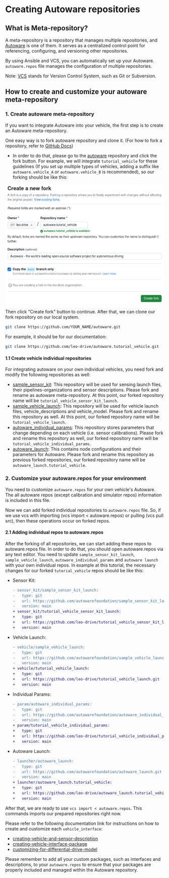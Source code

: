 # Creating Autoware repositories

## What is Meta-repository?

A meta-repository is a repository that manages multiple repositories, and [Autoware](https://github.com/autowarefoundation/autoware) is one of them.
It serves as a centralized control point for referencing, configuring, and versioning other repositories.

By using Ansible and VCS, you can automatically set up your Autoware.
`autoware.repos` file manages the configuration of multiple repositories.

Note:
[VCS](https://github.com/dirk-thomas/vcstool) stands for Version Control System,
such as Git or Subversion.

## How to create and customize your autoware meta-repository

### 1. Create autoware meta-repository

If you want to integrate Autoware into your vehicle, the first step is to create an Autoware meta-repository.

One easy way is to fork autoware repository and clone it.
(For how to fork a repository, refer to [GitHub Docs](https://docs.github.com/en/get-started/quickstart/fork-a-repo))

- In order to do that,
  please go to the [autoware](https://github.com/autowarefoundation/autoware) repository
  and click the fork button.
  For example,
  we will integrate `tutorial_vehicle` for these guidelines
  (If you set up multiple types of vehicles,
  adding a suffix like `autoware.vehicle_A` or `autoware.vehicle_B` is recommended),
  so our forking should be like this:

![forking-autoware_repository.png](images/forking-autoware_repository.png)

Then click "Create fork" button to continue. After that, we can clone our fork repository on our local system.

```bash
git clone https://github.com/YOUR_NAME/autoware.git
```

For example, it should be for our documentation:

```bash
git clone https://github.com/leo-drive/autoware.tutorial_vehicle.git
```

#### 1.1 Create vehicle individual repositories

For integrating autoware on your own individual vehicles, you need fork and modify the following repositories as well:

- [sample_sensor_kit](https://github.com/autowarefoundation/sample_sensor_kit_launch): This repository will be used for sensing launch files, their pipelines-organizations and sensor descriptions.
  Please fork and rename as autoware meta-repository. At this point, our forked repository name will be `tutorial_vehicle_sensor_kit_launch`.
- [sample_vehicle_launch](https://github.com/autowarefoundation/sample_vehicle_launch): This repository will be used for vehicle launch files, vehicle_descriptions and vehicle_model.
  Please fork and rename this repository as well. At this point, our forked repository name will be `tutorial_vehicle_launch`.
- [autoware_individual_params](https://github.com/autowarefoundation/autoware_individual_params): This repository stores parameters that change depending on each vehicle (i.e. sensor calibrations). Please fork
  and rename this repository as well, our forked repository name will be `tutorial_vehicle_individual_params`.
- [autoware_launch](https://github.com/autowarefoundation/autoware_launch): This contains node configurations and their parameters for Autoware. Please fork
  and rename this repository as previous forked repositories, our forked repository name will be `autoware_launch.tutorial_vehicle`.

### 2. Customize your autoware.repos for your environment

You need to customize `autoware.repos` for your own vehicle's Autoware.
The all autoware repos (except calibration and simulator repos)
information is included in this file.

Now we can add forked individual repositories to `autoware.repos` file.
So, if we use vcs with importing (vcs import < autoware.repos) or pulling (vcs pull src),
then these operations occur on forked repos.

#### 2.1 Adding individual repos to autoware.repos

After the forking of all repositories, we can start adding these repos to autoware.repos file.
In order to do that, you should open autoware.repos via any text editor.
You need to update `sample_sensor_kit_launch`,
`sample_vehicle_launch`,
`autoware_individual_params` and `autoware launch` with your own individual repos.
In example at this tutorial,
the necessary changes for our forked `tutorial_vehicle` repos should be like this:

- Sensor Kit:

  ```diff
  - sensor_kit/sample_sensor_kit_launch:
  -   type: git
  -   url: https://github.com/autowarefoundation/sample_sensor_kit_launch.git
  -   version: main
  + sensor_kit/tutorial_vehicle_sensor_kit_launch:
  +   type: git
  +   url: https://github.com/leo-drive/tutorial_vehicle_sensor_kit_launch.git
  +   version: main
  ```

- Vehicle Launch:

  ```diff
  - vehicle/sample_vehicle_launch:
  -   type: git
  -   url: https://github.com/autowarefoundation/sample_vehicle_launch.git
  -   version: main
  + vehicle/tutorial_vehicle_launch:
  +   type: git
  +   url: https://github.com/leo-drive/tutorial_vehicle_launch.git
  +   version: main
  ```

- Individual Params:

  ```diff
  - param/autoware_individual_params:
  -   type: git
  -   url: https://github.com/autowarefoundation/autoware_individual_params.git
  -   version: main
  + param/tutorial_vehicle_individual_params:
  +   type: git
  +   url: https://github.com/leo-drive/tutorial_vehicle_individual_params.git
  +   version: main
  ```

- Autoware Launch:

  ```diff
  - launcher/autoware_launch:
  -   type: git
  -   url: https://github.com/autowarefoundation/autoware_launch.git
  -   version: main
  + launcher/autoware_launch.tutorial_vehicle:
  +   type: git
  +   url: https://github.com/leo-drive/autoware_launch.tutorial_vehicle.git
  +   version: main
  ```

After that, we are ready to use `vcs import < autoware.repos`.
This commands imports our prepared repositories right now.

Please refer to the following documentation link for instructions on how to create and customize each `vehicle_interface`:

- [creating-vehicle-and-sensor-description](https://autowarefoundation.github.io/autoware-documentation/main/how-to-guides/integrating-autoware/creating-vehicle-and-sensor-description/creating-vehicle-and-sensor-description)
- [creating-vehicle-interface-package](https://autowarefoundation.github.io/autoware-documentation/main/how-to-guides/integrating-autoware/creating-vehicle-interface-package/creating-a-vehicle-interface-for-an-ackermann-kinematic-model/)
- [customizing-for-differential-drive-model](https://autowarefoundation.github.io/autoware-documentation/main/how-to-guides/integrating-autoware/creating-vehicle-interface-package/customizing-for-differential-drive-model/)

Please remember to add all your custom packages, such as interfaces and descriptions, to your `autoware.repos` to ensure that your packages are properly included and managed within the Autoware repository.
